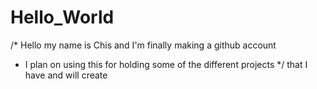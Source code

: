 # Hello_World

/* Hello my name is Chis and I'm finally making a github account
* I plan on using this for holding some of the different projects 
*/ that I have and will create
